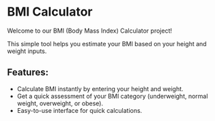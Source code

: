 # BMI Calculator

Welcome to our BMI (Body Mass Index) Calculator project! 

This simple tool helps you estimate your BMI based on your height and weight inputs.

## Features:
* Calculate BMI instantly by entering your height and weight.
* Get a quick assessment of your BMI category (underweight, normal weight, overweight, or obese).
* Easy-to-use interface for quick calculations.

  

  

